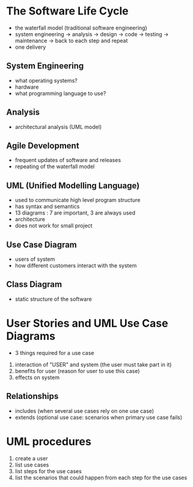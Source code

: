 # The Software Life Cycle
- the waterfall model (traditional software engineering)
- system engineering -> analysis -> design -> code -> testing -> maintenance -> back to each step and repeat
- one delivery

## System Engineering
- what operating systems?
- hardware
- what programming language to use? 

## Analysis
- architectural analysis (UML model)

## Agile Development
- frequent updates of software and releases
- repeating of the waterfall model

## UML (Unified Modelling Language)
- used to communicate high level program structure
- has syntax and semantics
- 13 diagrams : 7 are important, 3 are always used
- architecture
- does not work for small project

## Use Case Diagram
- users of system
- how different customers interact with the system

## Class Diagram
- static structure of the software



# User Stories and UML Use Case Diagrams
- 3 things required for a use case
1. interaction of "USER" and system (the user must take part in it)
2. benefits for user (reason for user to use this case)
3. effects on system

## Relationships
- includes (when several use cases rely on one use case)
- extends (optional use case: scenarios when primary use case fails)

# UML procedures
1. create a user
2. list use cases
3. list steps for the use cases
4. list the scenarios that could happen from each step for the use cases